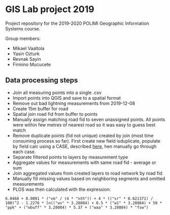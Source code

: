 # GIS Lab project 2019

Project repository for the 2019-2020 POLIMI Geographic Information Systems course.

Group members:
- Mikael Vaaltola
- Yasin Ozturk
- Revnak Sayin
- Firmino Mucucete

## Data processing steps
- Join all measuring points into a single .csv
- Import points into QGIS and save to a spatial format
- Remove out bad lightning measurements from 2019-12-08
- Create 15m buffer for road
- Spatial join road fid from buffer to points
- Manually assign matching road fid to seven unassigned points. All points were within few metres of nearest road so it was easy to guess best match
- Remove duplicate points (fid not unique) created by join (most time consuming process so far). First create new field isduplicate, populate by field calc using a CASE, described [here](https://gis.stackexchange.com/a/249976), hen manually go through each case.
- Separate filtered points to layers by measurement type
- Aggregate values for measurements with same road fid - average or sum
- Join aggregated values from created layers to road network by road fid
- Manually fill missing values based on neighboring segments and omitted measurements
- PLOS was then calculated with the expression:

```6.0468 + 0.0091 * ("vm" / (4 * "nth")) + 4 * (("sr" * 0.621371) / 100)^2 - 1.2276 * ln(("wv" * 3.28084) + 0.5 * ("w1" * 3.28084) + 50 * "ppk" + ("wbuff" * 3.28084) * 5.37 + ("waa" * 3.28084) * "fsw")```